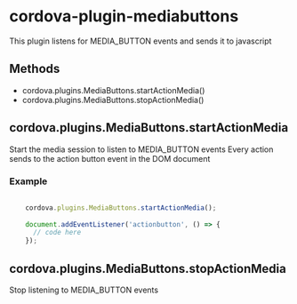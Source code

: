 # cordova-plugin-mediabuttons

This plugin listens for MEDIA_BUTTON events and sends it to javascript

## Methods

- cordova.plugins.MediaButtons.startActionMedia()
- cordova.plugins.MediaButtons.stopActionMedia()

## cordova.plugins.MediaButtons.startActionMedia

Start the media session to listen to MEDIA_BUTTON events
Every action sends to the action button event in the DOM document


### Example

```javascript

    cordova.plugins.MediaButtons.startActionMedia();
    
    document.addEventListener('actionbutton', () => {
      // code here
    });

```

## cordova.plugins.MediaButtons.stopActionMedia

Stop listening to MEDIA_BUTTON events